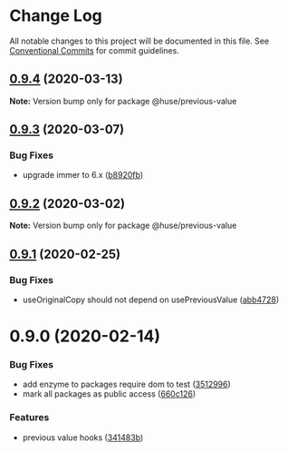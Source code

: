 # Change Log

All notable changes to this project will be documented in this file.
See [Conventional Commits](https://conventionalcommits.org) for commit guidelines.

## [0.9.4](https://github.com/ecomfe/react-hooks/compare/@huse/previous-value@0.9.3...@huse/previous-value@0.9.4) (2020-03-13)

**Note:** Version bump only for package @huse/previous-value





## [0.9.3](https://github.com/ecomfe/react-hooks/compare/@huse/previous-value@0.9.2...@huse/previous-value@0.9.3) (2020-03-07)


### Bug Fixes

* upgrade immer to 6.x ([b8920fb](https://github.com/ecomfe/react-hooks/commit/b8920fb67a14bd111b543efdcd58b67b8277ba46))





## [0.9.2](https://github.com/ecomfe/react-hooks/compare/@huse/previous-value@0.9.1...@huse/previous-value@0.9.2) (2020-03-02)

**Note:** Version bump only for package @huse/previous-value





## [0.9.1](https://github.com/ecomfe/react-hooks/compare/@huse/previous-value@0.9.0...@huse/previous-value@0.9.1) (2020-02-25)


### Bug Fixes

* useOriginalCopy should not depend on usePreviousValue ([abb4728](https://github.com/ecomfe/react-hooks/commit/abb472849f08888790100fb9df313d7246cebfd0))





# 0.9.0 (2020-02-14)


### Bug Fixes

* add enzyme to packages require dom to test ([3512996](https://github.com/ecomfe/react-hooks/commit/351299610b2a960c846c105318146e2575cf2791))
* mark all packages as public access ([660c126](https://github.com/ecomfe/react-hooks/commit/660c1265ee27cb0de0e7b456904a22f4370002d0))


### Features

* previous value hooks ([341483b](https://github.com/ecomfe/react-hooks/commit/341483bf4d218cb14bbd5962a971cc42c8656604))

